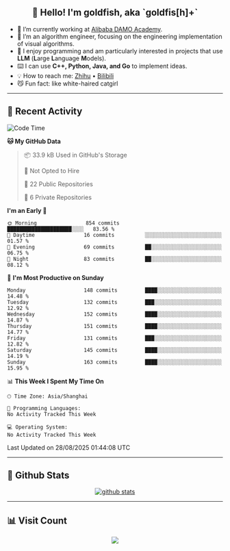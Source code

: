 
<h2 align="center">👋 Hello! I'm goldfish, aka `goldfis[h]+`</h2>

- 📍 I’m currently working at [Alibaba DAMO Academy](https://damo.alibaba.com/).  
- 🌱 I’m an algorithm engineer, focusing on the engineering implementation of visual algorithms.  
- 💬 I enjoy programming and am particularly interested in projects that use **LLM** (**L**arge **L**anguage **M**odels).   
- ⌨️ I can use **C++, Python, Java, and Go** to implement ideas.  
- 💡 How to reach me: [Zhihu](https://www.zhihu.com/people/goldfishh) • [Bilibili](https://space.bilibili.com/11349246)  
- 😼 Fun fact: like white-haired catgirl  

-------

## 🔧 Recent Activity

<!--START_SECTION:waka-->
![Code Time](http://img.shields.io/badge/Code%20Time-97%20hrs%2012%20mins-blue)

**🐱 My GitHub Data** 

> 📦 33.9 kB Used in GitHub's Storage 
 > 
> 🚫 Not Opted to Hire
 > 
> 📜 22 Public Repositories 
 > 
> 🔑 6 Private Repositories 
 > 
**I'm an Early 🐤** 

```text
🌞 Morning                854 commits         █████████████████████░░░░   83.56 % 
🌆 Daytime                16 commits          ░░░░░░░░░░░░░░░░░░░░░░░░░   01.57 % 
🌃 Evening                69 commits          ██░░░░░░░░░░░░░░░░░░░░░░░   06.75 % 
🌙 Night                  83 commits          ██░░░░░░░░░░░░░░░░░░░░░░░   08.12 % 
```
📅 **I'm Most Productive on Sunday** 

```text
Monday                   148 commits         ████░░░░░░░░░░░░░░░░░░░░░   14.48 % 
Tuesday                  132 commits         ███░░░░░░░░░░░░░░░░░░░░░░   12.92 % 
Wednesday                152 commits         ████░░░░░░░░░░░░░░░░░░░░░   14.87 % 
Thursday                 151 commits         ████░░░░░░░░░░░░░░░░░░░░░   14.77 % 
Friday                   131 commits         ███░░░░░░░░░░░░░░░░░░░░░░   12.82 % 
Saturday                 145 commits         ████░░░░░░░░░░░░░░░░░░░░░   14.19 % 
Sunday                   163 commits         ████░░░░░░░░░░░░░░░░░░░░░   15.95 % 
```


📊 **This Week I Spent My Time On** 

```text
🕑︎ Time Zone: Asia/Shanghai

💬 Programming Languages: 
No Activity Tracked This Week

💻 Operating System: 
No Activity Tracked This Week
```


 Last Updated on 28/08/2025 01:44:08 UTC
<!--END_SECTION:waka-->

-------

## 📆 Github Stats

<p align="center">
    <a href="https://github.com/anuraghazra/github-readme-stats">
      <img src="https://github-readme-stats.vercel.app/api?username=goldfishh&show_icons=true&theme=dracula" alt="github stats" />
    </a>
</p>

-------

## 📊 Visit Count

<p align="center">
  <a href="https://count.getloli.com/"><img src="https://count.getloli.com/get/@:goldfishh?theme=rule34"></a>
</p>
